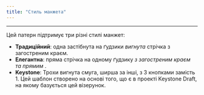 ```yaml
---
title: "Стиль манжета"
---
```


***

Цей патерн підтримує три різні стилі манжет:

- **Традиційний**: одна застібнута на ґудзики _вигнута_ стрічка з загостреним краєм.
- **Елегантна**: пряма стрічка на одному ґудзику _з загостреним краєм та прямим_ .
- **Keystone**: Трохи вигнута смуга, ширша за інші, з 3 кнопками замість 1. Цей шаблон створено на основі того, що є в проекті Keystone Draft, на якому базується цей візерунок.




